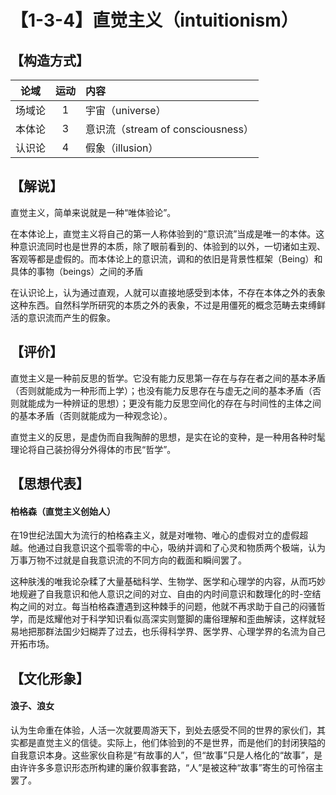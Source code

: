 # 【1-3-4】直觉主义（intuitionism）
## 【构造方式】
| 论域 | 运动           | 内容 |
|:----:|:----------------:|:-----|
| 场域论   | 1|  宇宙（universe）  |
| 本体论   | 3| 意识流（stream of consciousness）   |
| 认识论   | 4|  假象（illusion）  |

## 【解说】
直觉主义，简单来说就是一种“唯体验论”。

在本体论上，直觉主义将自己的第一人称体验到的“意识流”当成是唯一的本体。这种意识流同时也是世界的本质，除了眼前看到的、体验到的以外，一切诸如主观、客观等都是虚假的。而本体论上的意识流，调和的依旧是背景性框架（Being）和具体的事物（beings）之间的矛盾

在认识论上，认为通过直观，人就可以直接地感受到本体，不存在本体之外的表象这种东西。自然科学所研究的本质之外的表象，不过是用僵死的概念范畴去束缚鲜活的意识流而产生的假象。

## 【评价】
直觉主义是一种前反思的哲学。它没有能力反思第一存在与存在者之间的基本矛盾（否则就能成为一种形而上学）；也没有能力反思存在与虚无之间的基本矛盾（否则就能成为一种辨证的思想）；更没有能力反思空间化的存在与时间性的主体之间的基本矛盾（否则就能成为一种观念论）。

直觉主义的反思，是虚伪而自我陶醉的思想，是实在论的变种，是一种用各种时髦理论将自己装扮得分外得体的市民“哲学”。

## 【思想代表】
#### 柏格森（直觉主义创始人）
在19世纪法国大为流行的柏格森主义，就是对唯物、唯心的虚假对立的虚假超越。他通过自我意识这个孤零零的中心，吸纳并调和了心灵和物质两个极端，认为万事万物不过就是自我意识流的不同方向的截面和瞬间罢了。

这种肤浅的唯我论杂糅了大量基础科学、生物学、医学和心理学的内容，从而巧妙地规避了自我意识和他人意识之间的对立、自由的内时间意识和数理化的时-空结构之间的对立。每当柏格森遭遇到这种棘手的问题，他就不再求助于自己的闷骚哲学，而是炫耀他对于科学知识看似高深实则蹩脚的庸俗理解和歪曲解读，这样就轻易地把那群法国少妇糊弄了过去，也乐得科学界、医学界、心理学界的名流为自己开拓市场。
## 【文化形象】
#### 浪子、浪女
认为生命重在体验，人活一次就要周游天下，到处去感受不同的世界的家伙们，其实都是直觉主义的信徒。实际上，他们体验到的不是世界，而是他们的封闭狭隘的自我意识本身。这些家伙自称是“有故事的人”，但“故事”只是人格化的“故事”，是由许许多多意识形态所构建的廉价叙事套路，“人”是被这种“故事”寄生的可怜宿主罢了。

